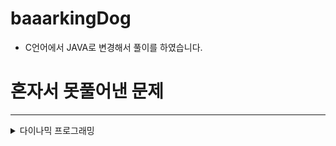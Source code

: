 # baaarkingDog
- C언어에서 JAVA로 변경해서 풀이를 하였습니다.

# 혼자서 못풀어낸 문제

---
<details>
<summary>다이나믹 프로그래밍</summary>
- Problem5.java : 백준 1912 <a href = "https://www.acmicpc.net/problem/1912">연속합</a> ->  <span style="color:red;">혼자서 해결을 못했다.<span>
- Problem6.java : 백준 11055 <a href = "https://www.acmicpc.net/problem/11055">가장 큰 증가하는 부분 수열</a> ->  <span style="color:red;">혼자서 해결을 못했다.<span>
- Problem9.java : 백준 10844 <a href = "https://www.acmicpc.net/problem/10844">쉬운 계단 수</a> ->  <span style="color:red;">혼자서 해결을 못했다.<span>
- Problem10.java : 백준 2240 <a href = "https://www.acmicpc.net/problem/2240">자두나무</a> ->  <span style="color:red;">혼자서 해결을 못했다.<span>
</details>